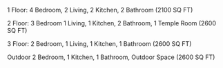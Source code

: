 1 Floor: 4 Bedroom, 2 Living, 2 Kitchen, 2 Bathroom (2100 SQ FT)

2 Floor: 3 Bedroom  1 Living, 1 Kitchen, 2 Bathroom, 1 Temple Room (2600 SQ FT)

3 Floor: 2 Bedroom, 1 Living, 1 Kitchen, 1 Bathroom (2600 SQ FT)

Outdoor 2 Bedroom, 1 Kitchen, 1 Bathroom, Outdoor Space (2600 SQ FT)
